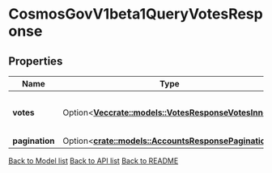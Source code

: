 # CosmosGovV1beta1QueryVotesResponse

## Properties

| Name           | Type                                                                                         | Description                      | Notes      |
| -------------- | -------------------------------------------------------------------------------------------- | -------------------------------- | ---------- |
| **votes**      | Option<[**Vec<crate::models::VotesResponseVotesInner>**](Votes_response_votes_inner.md)> | votes defined the queried votes. | [optional] |
| **pagination** | Option<[**crate::models::AccountsResponsePagination**](Accounts_response_pagination.md)> |                                  | [optional] |

[Back to Model list](../README.md#documentation-for-models) [Back to API list](../README.md#documentation-for-api-endpoints) [Back to README](../README.md)
